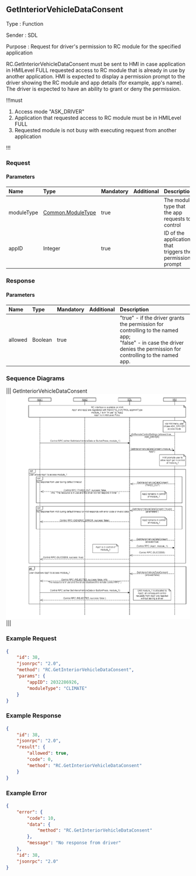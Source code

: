 ## GetInteriorVehicleDataConsent

Type
: Function

Sender
: SDL

Purpose
: Request for driver's permission to RC module for the specified application

RC.GetInteriorVehicleDataConsent must be sent to HMI in case application in HMILevel FULL requested access to RC module that is already in use by another application. 
HMI is expected to display a permission prompt to the driver showing the RC module and app details (for example, app's name).
The driver is expected to have an ability to grant or deny the permission.

!!!must

1. Access mode "ASK_DRIVER"
2. Application that requested access to RC module must be in HMILevel FULL
3. Requested module is not busy with executing request from another application

!!!

### Request

#### Parameters

|Name|Type|Mandatory|Additional|Description|
|:---|:---|:--------|:---------|:---------|
|moduleType|[Common.ModuleType](/docs/Common/Enums/index.md)|true||The module type that the app requests to control|
|appID|Integer|true||ID of the application that triggers the permission prompt|

### Response

#### Parameters
|Name|Type|Mandatory|Additional|Description|
|:---|:---|:--------|:---------|:---------|
|allowed|Boolean|true||"true" - if the driver grants the permission for controlling to the named app; <br> "false" - in case the driver denies the permission for controlling to the named app.|

### Sequence Diagrams

|||
GetInteriorVehicleDataConsent
![GetInteriorVehicleDataConsent](assets/GetInteriorVehicleDataConsent.png)
|||

### Example Request

```json
{
    "id": 38,
    "jsonrpc": "2.0",
    "method": "RC.GetInteriorVehicleDataConsent",
    "params": {
        "appID": 2032286926,
        "moduleType": "CLIMATE"
    }
}
```

### Example Response

```json
{
    "id": 38,
    "jsonrpc": "2.0",
    "result": {
        "allowed": true,
        "code": 0,
        "method": "RC.GetInteriorVehicleDataConsent"
    }
}
```

### Example Error

```json
{
    "error": {
        "code": 10,
        "data": {
            "method": "RC.GetInteriorVehicleDataConsent"
        },
        "message": "No response from driver"
    },
    "id": 38,
    "jsonrpc": "2.0"
}
```
